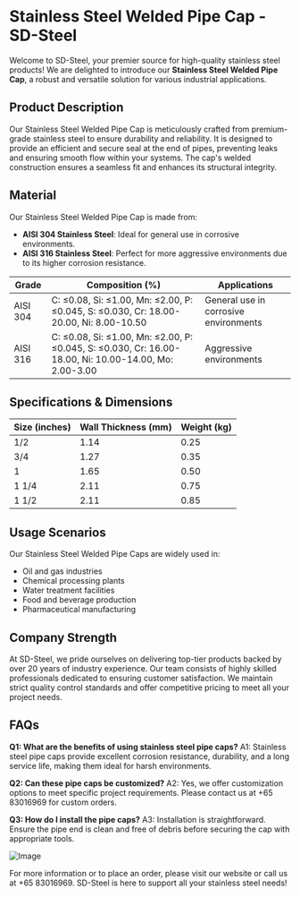 # Stainless Steel Welded Pipe Cap - SD-Steel

Welcome to SD-Steel, your premier source for high-quality stainless steel products! We are delighted to introduce our **Stainless Steel Welded Pipe Cap**, a robust and versatile solution for various industrial applications.

## Product Description
Our Stainless Steel Welded Pipe Cap is meticulously crafted from premium-grade stainless steel to ensure durability and reliability. It is designed to provide an efficient and secure seal at the end of pipes, preventing leaks and ensuring smooth flow within your systems. The cap's welded construction ensures a seamless fit and enhances its structural integrity.

## Material
Our Stainless Steel Welded Pipe Cap is made from:
- **AISI 304 Stainless Steel**: Ideal for general use in corrosive environments.
- **AISI 316 Stainless Steel**: Perfect for more aggressive environments due to its higher corrosion resistance.

| Grade | Composition (%) | Applications |
|-------|-----------------|--------------|
| AISI 304 | C: ≤0.08, Si: ≤1.00, Mn: ≤2.00, P: ≤0.045, S: ≤0.030, Cr: 18.00-20.00, Ni: 8.00-10.50 | General use in corrosive environments |
| AISI 316 | C: ≤0.08, Si: ≤1.00, Mn: ≤2.00, P: ≤0.045, S: ≤0.030, Cr: 16.00-18.00, Ni: 10.00-14.00, Mo: 2.00-3.00 | Aggressive environments |

## Specifications & Dimensions

| Size (inches) | Wall Thickness (mm) | Weight (kg) |
|---------------|---------------------|-------------|
| 1/2           | 1.14                | 0.25        |
| 3/4           | 1.27                | 0.35        |
| 1             | 1.65                | 0.50        |
| 1 1/4         | 2.11                | 0.75        |
| 1 1/2         | 2.11                | 0.85        |

## Usage Scenarios
Our Stainless Steel Welded Pipe Caps are widely used in:
- Oil and gas industries
- Chemical processing plants
- Water treatment facilities
- Food and beverage production
- Pharmaceutical manufacturing

## Company Strength
At SD-Steel, we pride ourselves on delivering top-tier products backed by over 20 years of industry experience. Our team consists of highly skilled professionals dedicated to ensuring customer satisfaction. We maintain strict quality control standards and offer competitive pricing to meet all your project needs.

## FAQs
**Q1: What are the benefits of using stainless steel pipe caps?**
A1: Stainless steel pipe caps provide excellent corrosion resistance, durability, and a long service life, making them ideal for harsh environments.

**Q2: Can these pipe caps be customized?**
A2: Yes, we offer customization options to meet specific project requirements. Please contact us at +65 83016969 for custom orders.

**Q3: How do I install the pipe caps?**
A3: Installation is straightforward. Ensure the pipe end is clean and free of debris before securing the cap with appropriate tools.

![Image](https://github.com/user-attachments/assets/2567258e-e124-4816-932d-1809bd27ef0b)

For more information or to place an order, please visit our website or call us at +65 83016969. SD-Steel is here to support all your stainless steel needs!